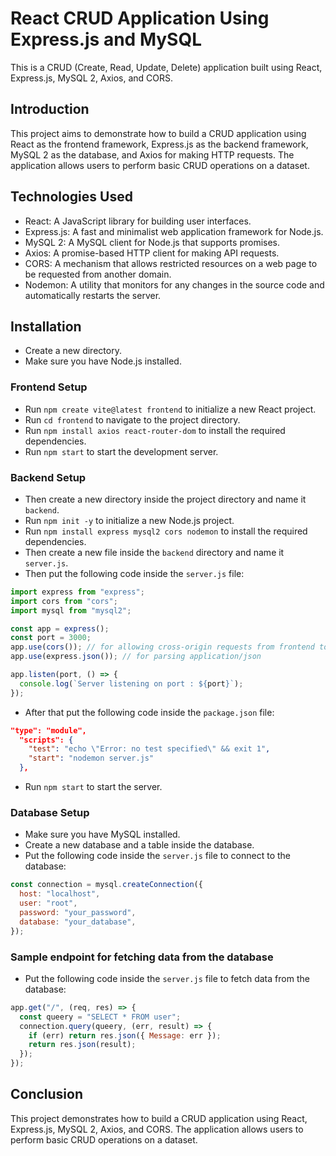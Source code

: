 # React CRUD Application Using Express.js and MySQL

This is a CRUD (Create, Read, Update, Delete) application built using React, Express.js, MySQL 2, Axios, and CORS.

## Introduction
This project aims to demonstrate how to build a CRUD application using React as the frontend framework, Express.js as the backend framework, MySQL 2 as the database, and Axios for making HTTP requests. The application allows users to perform basic CRUD operations on a dataset.

## Technologies Used
- React: A JavaScript library for building user interfaces.
- Express.js: A fast and minimalist web application framework for Node.js.
- MySQL 2: A MySQL client for Node.js that supports promises.
- Axios: A promise-based HTTP client for making API requests.
- CORS: A mechanism that allows restricted resources on a web page to be requested from another domain.
- Nodemon: A utility that monitors for any changes in the source code and automatically restarts the server.

## Installation
- Create a new directory.
- Make sure you have Node.js installed.

### Frontend Setup
- Run `npm create vite@latest frontend` to initialize a new React project.
- Run `cd frontend` to navigate to the project directory.
- Run `npm install axios react-router-dom` to install the required dependencies.
- Run `npm start` to start the development server.

### Backend Setup
- Then create a new directory inside the project directory and name it `backend`.
- Run `npm init -y` to initialize a new Node.js project.
- Run `npm install express mysql2 cors nodemon` to install the required dependencies.
- Then create a new file inside the `backend` directory and name it `server.js`.
- Then put the following code inside the `server.js` file:

```javascript
import express from "express";
import cors from "cors";
import mysql from "mysql2";

const app = express();
const port = 3000;
app.use(cors()); // for allowing cross-origin requests from frontend to backend server.It is a middleware function.
app.use(express.json()); // for parsing application/json

app.listen(port, () => {
  console.log(`Server listening on port : ${port}`);
});
```
- After that put the following code inside the `package.json` file:

```json
"type": "module",
  "scripts": {
    "test": "echo \"Error: no test specified\" && exit 1",
    "start": "nodemon server.js"
  },
```
- Run `npm start` to start the server.

### Database Setup
- Make sure you have MySQL installed.
- Create a new database and a table inside the database.
- Put the following code inside the `server.js` file to connect to the database:

```javascript
const connection = mysql.createConnection({
  host: "localhost",
  user: "root",
  password: "your_password",
  database: "your_database",
});
```

### Sample endpoint for fetching data from the database
- Put the following code inside the `server.js` file to fetch data from the database:

```javascript
app.get("/", (req, res) => {
  const queery = "SELECT * FROM user";
  connection.query(queery, (err, result) => {
    if (err) return res.json({ Message: err });
    return res.json(result);
  });
});
```

## Conclusion
This project demonstrates how to build a CRUD application using React, Express.js, MySQL 2, Axios, and CORS. The application allows users to perform basic CRUD operations on a dataset.
